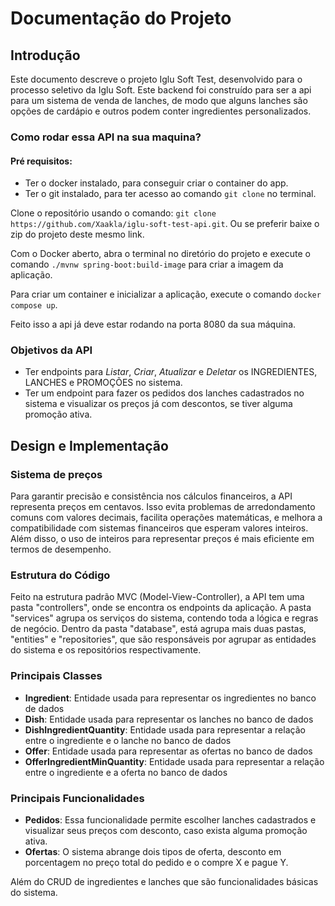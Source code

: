 # Documentação do Projeto

## Introdução
Este documento descreve o projeto Iglu Soft Test, desenvolvido para o processo seletivo da Iglu Soft. Este backend
foi construído para ser a api para um sistema de venda de lanches, de modo que alguns lanches são opções de cardápio 
e outros podem conter ingredientes personalizados.

### Como rodar essa API na sua maquina?
#### Pré requisitos: 
- Ter o docker instalado, para conseguir criar o container do app.
- Ter o git instalado, para ter acesso ao comando `git clone` no terminal.

Clone o repositório usando o comando: `git clone https://github.com/Xaakla/iglu-soft-test-api.git`.
Ou se preferir baixe o zip do projeto deste mesmo link.

Com o Docker aberto, abra o terminal no diretório do projeto e execute o comando `./mvnw spring-boot:build-image` para criar a imagem da aplicação.

Para criar um container e inicializar a aplicação, execute o comando `docker compose up`.

Feito isso a api já deve estar rodando na porta 8080 da sua máquina.

### Objetivos da API
- Ter endpoints para *Listar*, *Criar*, *Atualizar* e *Deletar* os INGREDIENTES, LANCHES e PROMOÇÕES no sistema.
- Ter um endpoint para fazer os pedidos dos lanches cadastrados no sistema e visualizar os preços já com descontos, se tiver alguma promoção ativa.

## Design e Implementação

### Sistema de preços

Para garantir precisão e consistência nos cálculos financeiros, a API representa preços em centavos.
Isso evita problemas de arredondamento comuns com valores decimais, facilita operações matemáticas,
e melhora a compatibilidade com sistemas financeiros que esperam valores inteiros. Além disso, o uso de inteiros
para representar preços é mais eficiente em termos de desempenho.

### Estrutura do Código

Feito na estrutura padrão MVC (Model-View-Controller), a API tem uma pasta "controllers", onde se encontra os endpoints da aplicação.
A pasta "services" agrupa os serviços do sistema, contendo toda a lógica e regras de negócio. Dentro da pasta "database",
está agrupa mais duas pastas, "entities" e "repositories", que são responsáveis por agrupar as entidades do sistema e
os repositórios respectivamente.

### Principais Classes
- **Ingredient**: Entidade usada para representar os ingredientes no banco de dados
- **Dish**: Entidade usada para representar os lanches no banco de dados
- **DishIngredientQuantity**: Entidade usada para representar a relação entre o ingrediente e o lanche no banco de dados
- **Offer**: Entidade usada para representar as ofertas no banco de dados
- **OfferIngredientMinQuantity**: Entidade usada para representar a relação entre o ingrediente e a oferta no banco de dados

### Principais Funcionalidades
- **Pedidos**: Essa funcionalidade permite escolher lanches cadastrados e visualizar seus preços com desconto, caso exista alguma promoção ativa.
- **Ofertas**: O sistema abrange dois tipos de oferta, desconto em porcentagem no preço total do pedido e o compre X e pague Y.

Além do CRUD de ingredientes e lanches que são funcionalidades básicas do sistema.
